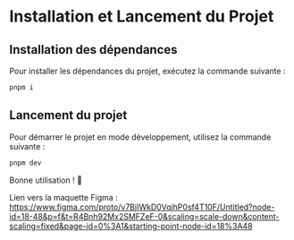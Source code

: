 # Installation et Lancement du Projet

## Installation des dépendances

Pour installer les dépendances du projet, exécutez la commande suivante :

```sh
pnpm i
```

## Lancement du projet

Pour démarrer le projet en mode développement, utilisez la commande suivante :

```sh
pnpm dev
```

Bonne utilisation ! 🚀


Lien vers la maquette Figma : 
https://www.figma.com/proto/v7BjIWkD0VqjhP0sf4T10F/Untitled?node-id=18-48&p=f&t=R4Bnh92Mx2SMFZeF-0&scaling=scale-down&content-scaling=fixed&page-id=0%3A1&starting-point-node-id=18%3A48